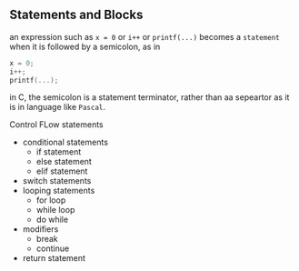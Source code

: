 ## Statements and Blocks
an expression such as `x = 0` or `i++` or `printf(...)` becomes a `statement` when it is followed by a semicolon, as in
```C
x = 0;
i++;
printf(...);
```
in C, the semicolon is a statement terminator, rather than aa sepeartor as it is in language like `Pascal`.

Control FLow statements 
- conditional statements
    - if statement
    - else statement
    - elif statement
- switch statements
- looping statements
    - for loop
    - while loop
    - do while
- modifiers
    - break
    - continue
- return statement